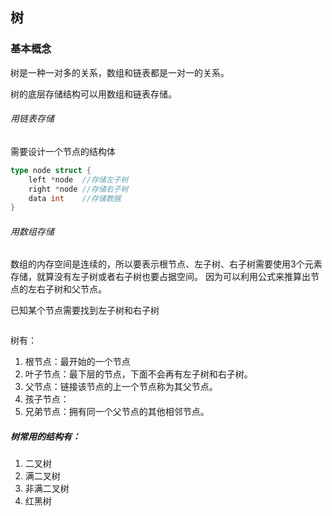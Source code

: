 ## 树

### 基本概念

树是一种一对多的关系，数组和链表都是一对一的关系。

树的底层存储结构可以用数组和链表存储。

###### 用链表存储
需要设计一个节点的结构体
```go
type node struct {
	left *node  //存储左子树
	right *node //存储右子树
	data int    //存储数据
}
```

###### 用数组存储
数组的内存空间是连续的，所以要表示根节点、左子树、右子树需要使用3个元素存储，就算没有左子树或者右子树也要占据空间。
因为可以利用公式来推算出节点的左右子树和父节点。

已知某个节点需要找到左子树和右子树
```go

```

树有：
1. 根节点：最开始的一个节点
2. 叶子节点：最下层的节点，下面不会再有左子树和右子树。
3. 父节点：链接该节点的上一个节点称为其父节点。
4. 孩子节点：
5. 兄弟节点：拥有同一个父节点的其他相邻节点。

#####  树常用的结构有：
1. 二叉树
2. 满二叉树
3. 非满二叉树
4. 红黑树